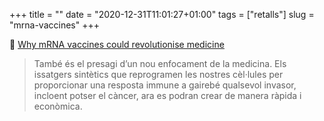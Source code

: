 +++
title = ""
date = "2020-12-31T11:01:27+01:00"
tags = ["retalls"]
slug = "mrna-vaccines"
+++

📎 [Why mRNA vaccines could revolutionise medicine](http://www.rationaloptimist.com/blog/mrna-vaccines-could-revolutionise-medicine/)

> També és el presagi d’un nou enfocament de la medicina. Els issatgers sintètics que reprogramen les nostres cèl·lules per proporcionar una resposta immune a gairebé qualsevol invasor, incloent potser el càncer, ara es podran crear de manera ràpida i econòmica.